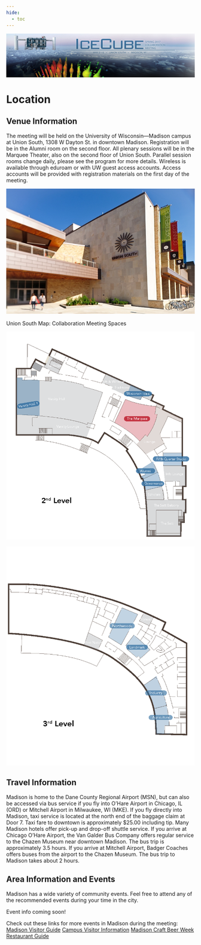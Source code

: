 ```yaml
---
hide:
  - toc
---
```


![2017 Spring Collaboration Meeting](CollabSpring2017_banner_2-20-17.jpg)


# Location


## Venue Information

The meeting will be held on the University of Wisconsin—Madison campus at Union South, 1308 W Dayton St. in downtown Madison. Registration will be in the Alumni room on the second floor. All plenary sessions will be in the Marquee Theater, also on the second floor of Union South. Parallel session rooms change daily, please see the program for more details. Wireless is available through eduroam or with UW guest access accounts. Access accounts will be provided with registration materials on the first day of the meeting.


 
![ ](Union_South11_6805.jpeg)

Union South Map: Collaboration Meeting Spaces

![ ](U.South_Collab_Map_Page_1.png)

![ ](U.South_Collab_Map_Page_2.png)


## Travel Information

Madison is home to the Dane County Regional Airport (MSN), but can also be accessed via bus service if you fly into O’Hare Airport in Chicago, IL (ORD) or Mitchell Airport in Milwaukee, WI (MKE). If you fly directly into Madison, taxi service is located at the north end of the baggage claim at Door 7. Taxi fare to downtown is approximately $25.00 including tip. Many Madison hotels offer pick-up and drop-off shuttle service. If you arrive at Chicago O’Hare Airport, the Van Galder Bus Company offers regular service to the Chazen Museum near downtown Madison. The bus trip is approximately 3.5 hours. If you arrive at Mitchell Airport, Badger Coaches offers buses from the airport to the Chazen Museum. The bus trip to Madison takes about 2 hours.


## Area Information and Events

Madison has a wide variety of community events. Feel free to attend any of the recommended events during your time in the city. 

Event info coming soon!
 
Check out these links for more events in Madison during the meeting:
[Madison Visitor Guide](http://www.nxtbook.com/nxtbooks/greatermadison/guide_2015springsummer/)
[Campus Visitor Information](http://vip.wisc.edu/)
[Madison Craft Beer Week](http://www.madbeerweek.com/)
[Restaurant Guide](https://docushare.icecube.wisc.edu/dsweb/Get/Document-73490/IceCubeCollab_restaurants.pdf)

